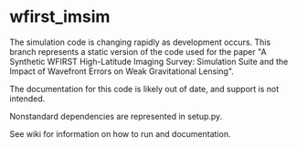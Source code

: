 # wfirst_imsim

The simulation code is changing rapidly as development occurs. This branch represents a static version of the code used for the paper "A Synthetic WFIRST High-Latitude Imaging Survey: Simulation Suite and the Impact of Wavefront Errors on Weak Gravitational Lensing". 

The documentation for this code is likely out of date, and support is not intended.

Nonstandard dependencies are represented in setup.py.

See wiki for information on how to run and documentation.

